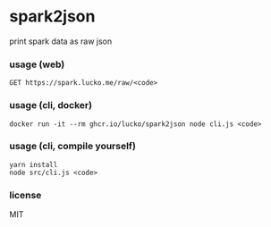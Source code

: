 # spark2json
print spark data as raw json

### usage (web)
```
GET https://spark.lucko.me/raw/<code>
```

### usage (cli, docker)
```
docker run -it --rm ghcr.io/lucko/spark2json node cli.js <code>
```

### usage (cli, compile yourself)
```
yarn install
node src/cli.js <code>
```

### license
MIT